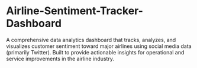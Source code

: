 # Airline-Sentiment-Tracker-Dashboard
A comprehensive data analytics dashboard that tracks, analyzes, and visualizes customer sentiment toward major airlines using social media data (primarily Twitter). Built to provide actionable insights for operational and service improvements in the airline industry.
